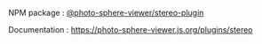 NPM package : [@photo-sphere-viewer/stereo-plugin](https://www.npmjs.com/package/@photo-sphere-viewer/stereo-plugin)

Documentation : https://photo-sphere-viewer.js.org/plugins/stereo
